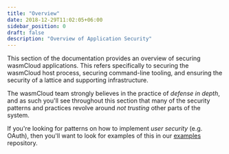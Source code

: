 ```yaml
---
title: "Overview"
date: 2018-12-29T11:02:05+06:00
sidebar_position: 0
draft: false
description: "Overview of Application Security"
---
```


This section of the documentation provides an overview of securing wasmCloud applications. This refers specifically to securing the wasmCloud host process, securing command-line tooling, and ensuring the security of a lattice and supporting infrastructure.

The wasmCloud team strongly believes in the practice of _defense in depth_, and as such you'll see throughout this section that many of the security patterns and practices revolve around _not trusting_ other parts of the system.

If you're looking for patterns on how to implement _user security_ (e.g. OAuth), then you'll want to look for examples of this in our [examples](https://github.com/wasmcloud/examples) repository.

